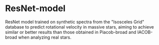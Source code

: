 # ResNet-model
ResNet model trained on synthetic spectra from the "Isosceles Grid" database to predict rotational velocity in massive stars, aiming to achieve similar or better results than those obtained in Piacob-broad and IACOB-broad when analyzing real stars.
